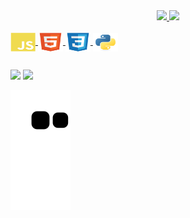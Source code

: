 <div align="center">
  <a href="https://github.com/MarceloBrazolim">
  <img height="180em" src="https://github-readme-stats.vercel.app/api?username=MarceloBrazolim&show_icons=true&theme=synthwave&include_all_commits=true&count_private=true"/>
  <img height="180em" src="https://github-readme-stats.vercel.app/api/top-langs/?username=MarceloBrazolim&layout=compact&langs_count=7&theme=synthwave"/>
</div>
<div style="display: inline_block"><br>
  <img align="center" alt="Ma-Js" height="30" width="40" src="https://raw.githubusercontent.com/devicons/devicon/master/icons/javascript/javascript-plain.svg">
  <img align="center" alt="Ma-HTML" height="30" width="40" src="https://raw.githubusercontent.com/devicons/devicon/master/icons/html5/html5-original.svg">
  <img align="center" alt="Ma-CSS" height="30" width="40" src="https://raw.githubusercontent.com/devicons/devicon/master/icons/css3/css3-original.svg">
  <img align="center" alt="Ma-Python" height="30" width="40" src="https://raw.githubusercontent.com/devicons/devicon/master/icons/python/python-original.svg">
  <!--<img align="right" alt="Ma-pic" height="150" style="border-radius:50px;" src="?width=676&height=676">-->
</div>

  ##

<div>
   <a href="https://discord.gg/YE2s8WqhAw" target="_blank"><img src="https://img.shields.io/badge/Discord-7289DA?style=for-the-badge&logo=discord&logoColor=white" target="_blank"></a>
  <a href = "mailto:marcelobrazolim@gmail.com"><img src="https://img.shields.io/badge/-Gmail-%23333?style=for-the-badge&logo=gmail&logoColor=white" target="_blank"></a>
</div>
  
  ![Snake animation](https://github.com/MarceloBrazolim/MarceloBrazolim/blob/output/github-contribution-grid-snake.svg)
